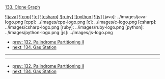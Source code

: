 [133. Clone Graph](https://leetcode.com/problems/clone-graph/)

[![java]](../java/133-clone-graph.md)
[![cpp]](../cpp/133-clone-graph.md)
[![c]](../c/133-clone-graph.md)
[![csharp]](../csharp/133-clone-graph.md)
[![ruby]](../ruby/133-clone-graph.md)
[![python]](../python/133-clone-graph.md)
[![js]](../js/133-clone-graph.md)
[java]: ../images/java-logo.png
[cpp]: ../images/cpp-logo.png
[c]: ../images/c-logo.png
[csharp]: ../images/csharp-logo.png
[ruby]: ../images/ruby-logo.png
[python]: ../images/python-logo.png
[js]: ../images/js-logo.png

- [prev: 132. Palindrome Partitioning II](132-palindrome-partitioning-ii.md)
- [next: 134. Gas Station](134-gas-station.md)

---


---

- [prev: 132. Palindrome Partitioning II](132-palindrome-partitioning-ii.md)
- [next: 134. Gas Station](134-gas-station.md)
